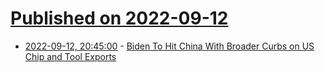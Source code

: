 # [Published on 2022-09-12](index.md)

* [2022-09-12, 20:45:00](https://news.slashdot.org/story/22/09/12/2029233/biden-to-hit-china-with-broader-curbs-on-us-chip-and-tool-exports?utm_source=rss1.0mainlinkanon&utm_medium=feed) - [Biden To Hit China With Broader Curbs on US Chip and Tool Exports](https://news.slashdot.org/story/22/09/12/2029233/biden-to-hit-china-with-broader-curbs-on-us-chip-and-tool-exports?utm_source=rss1.0mainlinkanon&utm_medium=feed)
